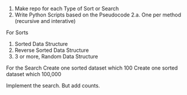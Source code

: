1. Make repo for each Type of Sort or Search
2. Write Python Scripts based on the Pseudocode 
2.a. One per method (recursive and interative)

For Sorts

1. Sorted Data Structure
2. Reverse Sorted Data Structure
3. 3 or more, Random Data Structure

For the Search
Create one sorted dataset which 100
Create one sorted dataset which 100,000

Implement the search. But add counts.